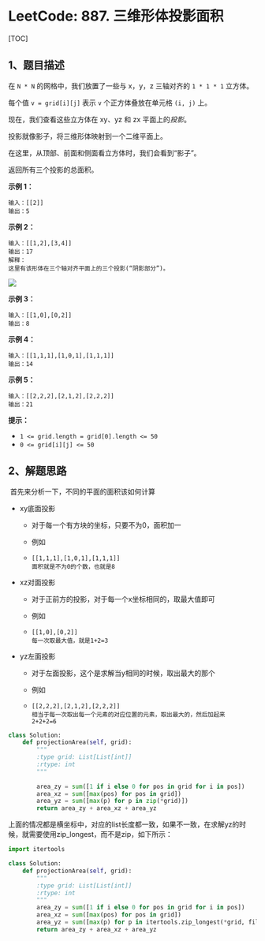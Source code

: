 # LeetCode: 887. 三维形体投影面积

[TOC]

## 1、题目描述

在 `N * N` 的网格中，我们放置了一些与 x，y，z 三轴对齐的 `1 * 1 * 1` 立方体。

每个值 `v = grid[i][j]` 表示 `v` 个正方体叠放在单元格 `(i, j)` 上。

现在，我们查看这些立方体在 xy、yz 和 zx 平面上的*投影*。

投影就像影子，将三维形体映射到一个二维平面上。

在这里，从顶部、前面和侧面看立方体时，我们会看到“影子”。

返回所有三个投影的总面积。

**示例 1：**

```
输入：[[2]]
输出：5
```

**示例 2：**

```
输入：[[1,2],[3,4]]
输出：17
解释：
这里有该形体在三个轴对齐平面上的三个投影(“阴影部分”)。
```

![](http://px3chmx10.bkt.clouddn.com/notebook/2019-09-19-051108.png)

**示例 3：**

```
输入：[[1,0],[0,2]]
输出：8
```

**示例 4：**

```
输入：[[1,1,1],[1,0,1],[1,1,1]]
输出：14
```

**示例 5：**

```
输入：[[2,2,2],[2,1,2],[2,2,2]]
输出：21
```

 

**提示：**

- `1 <= grid.length = grid[0].length <= 50`
- `0 <= grid[i][j] <= 50`



## 2、解题思路

​	首先来分析一下，不同的平面的面积该如何计算

- xy底面投影

  - 对于每一个有方块的坐标，只要不为0，面积加一

  - 例如

  - ```
    [[1,1,1],[1,0,1],[1,1,1]]
    面积就是不为0的个数，也就是8
    ```

- xz对面投影

  - 对于正前方的投影，对于每一个x坐标相同的，取最大值即可

  - 例如

  - ```
    [[1,0],[0,2]]
    每一次取最大值，就是1+2=3
    ```

- yz左面投影

  - 对于左面投影，这个是求解当y相同的时候，取出最大的那个

  - 例如

  - ```
    [[2,2,2],[2,1,2],[2,2,2]]
    相当于每一次取出每一个元素的对应位置的元素，取出最大的，然后加起来
    2+2+2=6
    ```



```python
class Solution:
    def projectionArea(self, grid):
        """
        :type grid: List[List[int]]
        :rtype: int
        """
        
        area_zy = sum([1 if i else 0 for pos in grid for i in pos])
        area_xz = sum([max(pos) for pos in grid])
        area_yz = sum([max(p) for p in zip(*grid)])
        return area_zy + area_xz + area_yz
```

​	上面的情况都是横坐标中，对应的list长度都一致，如果不一致，在求解yz的时候，就需要使用zip_longest，而不是zip，如下所示：

```python
import itertools

class Solution:
    def projectionArea(self, grid):
        """
        :type grid: List[List[int]]
        :rtype: int
        """
        area_zy = sum([1 if i else 0 for pos in grid for i in pos])
        area_xz = sum([max(pos) for pos in grid])
        area_yz = sum([max(p) for p in itertools.zip_longest(*grid, fillvalue=0)])
        return area_zy + area_xz + area_yz
```

